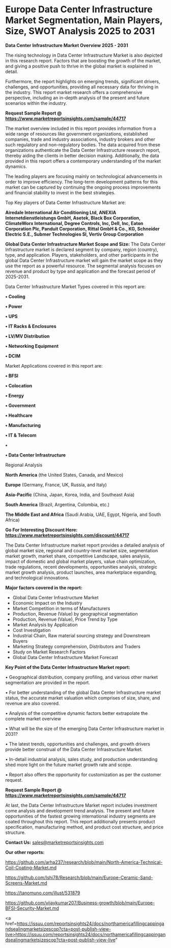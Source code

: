 # Europe Data Center Infrastructure Market Segmentation, Main Players, Size, SWOT Analysis 2025 to 2031

<Strong> Data Center Infrastructure Market Overview 2025 - 2031</strong>

The rising technology in Data Center Infrastructure Market is also depicted in this research report. Factors that are boosting the growth of the market, and giving a positive push to thrive in the global market is explained in detail.

Furthermore, the report highlights on emerging trends, significant drivers, challenges, and opportunities, providing all necessary data for thriving in the industry. This report market research offers a comprehensive perspective, including an in-depth analysis of the present and future scenarios within the industry.

<strong>Request Sample Report @ <a href=https://www.marketreportsinsights.com/sample/44717>https://www.marketreportsinsights.com/sample/44717</a></strong>

The market overview included in this report provides information from a wide range of resources like government organizations, established companies, trade and industry associations, industry brokers and other such regulatory and non-regulatory bodies. The data acquired from these organizations authenticate the Data Center Infrastructure research report, thereby aiding the clients in better decision making. Additionally, the data provided in this report offers a contemporary understanding of the market dynamics.

The leading players are focusing mainly on technological advancements in order to improve efficiency. The long-term development patterns for this market can be captured by continuing the ongoing process improvements and financial stability to invest in the best strategies.

Top Key players of Data Center Infrastructure Market are:

<strong>Airedale International Air Conditioning Ltd, ANEXIA Internetdienstleistungs GmbH, Asetek, Black Box Corporation, ClimateWorx International, Degree Controls, Inc, Dell, Inc, Eaton Corporation Plc, Panduit Corporation, Rittal GmbH & Co., KG, Schneider Electric S.E., Submer Technologies Sl, Vertiv Group Corporation</strong>

<strong><b>Global Data Center Infrastructure Market Scope and Size:</b></strong>
The Data Center Infrastructure market is declared segment by company, region (country), type, and application. Players, stakeholders, and other participants in the global Data Center Infrastructure market will gain the market scope as they use the report as a powerful resource. The segmental analysis focuses on revenue and product by type and application and the forecast period of 2025-2031.

Data Center Infrastructure Market Types covered in this report are:

<strong>•  Cooling

•  Power

•  UPS

•  IT Racks & Enclosures

•  LV/MV Distribution

•  Networking Equipment

•  DCIM</strong>

Market Applications covered in this report are:

<strong>•  BFSI

•  Colocation

•  Energy

•  Government

•  Healthcare

•  Manufacturing

•  IT & Telecom

•  

•  Data Center Infrastructure</strong> 

Regional Analysis

<strong>North America</strong> (the United States, Canada, and Mexico)

<strong>Europe</strong> (Germany, France, UK, Russia, and Italy)

<strong>Asia-Pacific</strong> (China, Japan, Korea, India, and Southeast Asia)

<strong>South America</strong> (Brazil, Argentina, Colombia, etc.)

<strong>The Middle East and Africa</strong> (Saudi Arabia, UAE, Egypt, Nigeria, and South Africa)

<strong>Go For Interesting Discount Here: <a href=https://www.marketreportsinsights.com/discount/44717>https://www.marketreportsinsights.com/discount/44717</a></strong>

The Data Center Infrastructure market report provides a detailed analysis of global market size, regional and country-level market size, segmentation market growth, market share, competitive Landscape, sales analysis, impact of domestic and global market players, value chain optimization, trade regulations, recent developments, opportunities analysis, strategic market growth analysis, product launches, area marketplace expanding, and technological innovations.

<strong><b>Major factors covered in the report:</b></strong>
<ul>
  <li>Global Data Center Infrastructure Market </li>
  <li>Economic Impact on the Industry</li>
  <li>Market Competition in terms of Manufacturers</li>
  <li>Production, Revenue (Value) by geographical segmentation</li>
  <li>Production, Revenue (Value), Price Trend by Type</li>
  <li>Market Analysis by Application</li>
  <li>Cost Investigation</li>
  <li>Industrial Chain, Raw material sourcing strategy and Downstream Buyers</li>
  <li>Marketing Strategy comprehension, Distributors and Traders</li>
  <li>Study on Market Research Factors</li>
  <li>Global Data Center Infrastructure Market Forecast</li>
</ul>

<strong><b>Key Point of the Data Center Infrastructure Market report:</b></strong>

• Geographical distribution, company profiling, and various other market segmentation are provided in the report.

• For better understanding of the global Data Center Infrastructure market status, the accurate market valuation which comprises of size, share, and revenue are also covered.

• Analysis of the competitive dynamic factors better extrapolate the complete market overview

• What will be the size of the emerging Data Center Infrastructure market in 2031?

• The latest trends, opportunities and challenges, and growth drivers provide better construal of the Data Center Infrastructure Market.

• In-detail industrial analysis, sales study, and production understanding shed more light on the future market growth rate and scope.

• Report also offers the opportunity for customization as per the customer request.

<strong>Request Sample Report @ <a href=https://www.marketreportsinsights.com/sample/44717>https://www.marketreportsinsights.com/sample/44717</a></strong>

At last, the Data Center Infrastructure Market report includes investment come analysis and development trend analysis. The present and future opportunities of the fastest growing international industry segments are coated throughout this report. This report additionally presents product specification, manufacturing method, and product cost structure, and price structure.

<strong>Contact Us:</strong>
sales@marketreportsinsights.com

<strong>Our other reports:</strong>

<a href=https://github.com/arha237/research/blob/main/North-America-Technical-Coil-Coating-Market.md>https://github.com/arha237/research/blob/main/North-America-Technical-Coil-Coating-Market.md</a>

<a href=https://github.com/Ishi78/Research/blob/main/Europe-Ceramic-Sand-Screens-Market.md>https://github.com/Ishi78/Research/blob/main/Europe-Ceramic-Sand-Screens-Market.md</a>

<a href=https://tanomuno.com/illust/531879>https://tanomuno.com/illust/531879</a>

<a href=https://github.com/vijaykumar207/Business-growth/blob/main/Europe-BFSI-Security-Market.md>https://github.com/vijaykumar207/Business-growth/blob/main/Europe-BFSI-Security-Market.md</a>

<a href=https://issuu.com/reportsinsights24/docs/northamericafillingcappingandsealingmarketsizescop?cta=post-publish-view-live>https://issuu.com/reportsinsights24/docs/northamericafillingcappingandsealingmarketsizescop?cta=post-publish-view-live</a>"
